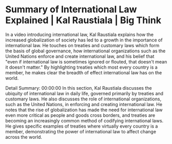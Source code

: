 # Summary of International Law Explained | Kal Raustiala | Big Think

In a video introducing international law, Kal Raustiala explains how the increased globalization of society has led to a growth in the importance of international law. He touches on treaties and customary laws which form the basis of global governance, how international organizations such as the United Nations enforce and create international law, and his belief that "even if international law is sometimes ignored or flouted, that doesn't mean it doesn't matter." By highlighting treaties which most every country is a member, he makes clear the breadth of effect international law has on the world.

Detail Summary: 
00:00:00
In this section, Kal Raustiala discusses the ubiquity of international law in daily life, governed primarily by treaties and customary laws. He also discusses the role of international organizations, such as the United Nations, in enforcing and creating international law. He notes that the rise of globalization has made the need for international law even more critical as people and goods cross borders, and treaties are becoming an increasingly common method of codifying international laws. He gives specific examples of treaties where virtually every country is a member, demonstrating the power of international law to affect change across the world.


